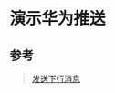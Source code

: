 # 演示华为推送

## 参考

> [发送下行消息](https://developer.huawei.com/consumer/cn/doc/development/HMSCore-Guides-V5/android-server-dev-0000001050040110-V5)
  